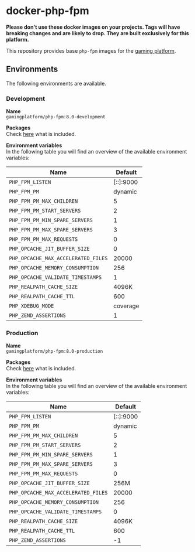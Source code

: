 # docker-php-fpm

__Please don't use these docker images on your projects.
Tags will have breaking changes and are likely to drop.
They are built exclusively for this platform.__

This repository provides base `php-fpm` images for the
[gaming platform](https://github.com/gaming-platform).

## Environments

The following environments are available.

### Development

__Name__  
`gamingplatform/php-fpm:8.0-development`

__Packages__  
Check
[here](/install-dependencies.sh)
what is included.

__Environment variables__  
In the following table you will find an overview of the available environment variables:

| Name                                | Default   |
|-------------------------------------|-----------|
| `PHP_FPM_LISTEN`                    | [::]:9000 |
| `PHP_FPM_PM`                        | dynamic   |
| `PHP_FPM_PM_MAX_CHILDREN`           | 5         |
| `PHP_FPM_PM_START_SERVERS`          | 2         |
| `PHP_FPM_PM_MIN_SPARE_SERVERS`      | 1         |
| `PHP_FPM_PM_MAX_SPARE_SERVERS`      | 3         |
| `PHP_FPM_PM_MAX_REQUESTS`           | 0         |
| `PHP_OPCACHE_JIT_BUFFER_SIZE`       | 0         |
| `PHP_OPCACHE_MAX_ACCELERATED_FILES` | 20000     |
| `PHP_OPCACHE_MEMORY_CONSUMPTION`    | 256       |
| `PHP_OPCACHE_VALIDATE_TIMESTAMPS`   | 1         |
| `PHP_REALPATH_CACHE_SIZE`           | 4096K     |
| `PHP_REALPATH_CACHE_TTL`            | 600       |
| `PHP_XDEBUG_MODE`                   | coverage  |
| `PHP_ZEND_ASSERTIONS`               | 1         |

### Production

__Name__  
`gamingplatform/php-fpm:8.0-production`

__Packages__  
Check
[here](/install-dependencies.sh)
what is included.

__Environment variables__  
In the following table you will find an overview of the available environment variables:

| Name                                | Default   |
|-------------------------------------|-----------|
| `PHP_FPM_LISTEN`                    | [::]:9000 |
| `PHP_FPM_PM`                        | dynamic   |
| `PHP_FPM_PM_MAX_CHILDREN`           | 5         |
| `PHP_FPM_PM_START_SERVERS`          | 2         |
| `PHP_FPM_PM_MIN_SPARE_SERVERS`      | 1         |
| `PHP_FPM_PM_MAX_SPARE_SERVERS`      | 3         |
| `PHP_FPM_PM_MAX_REQUESTS`           | 0         |
| `PHP_OPCACHE_JIT_BUFFER_SIZE`       | 256M      |
| `PHP_OPCACHE_MAX_ACCELERATED_FILES` | 20000     |
| `PHP_OPCACHE_MEMORY_CONSUMPTION`    | 256       |
| `PHP_OPCACHE_VALIDATE_TIMESTAMPS`   | 0         |
| `PHP_REALPATH_CACHE_SIZE`           | 4096K     |
| `PHP_REALPATH_CACHE_TTL`            | 600       |
| `PHP_ZEND_ASSERTIONS`               | -1        |
